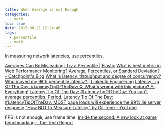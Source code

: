 ```yaml
---
title: When Average is not Enough
categories:
  - math
toc: true
date: 2015-08-21 12:24:46
tags:
  - percentile
  - math
---
```


In measuring network latencies, use percentiles.

[Averages Can Be Misleading: Try a Percentile | Elastic](https://www.elastic.co/blog/averages-can-dangerous-use-percentile)
[What is best metric in Web Performance Monitoring? Average, Percentiles, or Standard Deviation? - Catchpoint's Blog](http://blog.catchpoint.com/2010/09/02/web_performance_metrics_best/)
[What is latency, throughput and degree of concurrency?](http://vanillajava.blogspot.hk/2012/04/what-is-latency-throughput-and-degree.html)
[Who moved my 99th percentile latency? | LinkedIn Engineering](https://engineering.linkedin.com/performance/who-moved-my-99th-percentile-latency)
[Latency Tip Of The Day: #LatencyTipOfTheDay: Q: What's wrong with this picture? A: Everything!](http://latencytipoftheday.blogspot.hk/2014/06/latencytipoftheday-q-whats-wrong-with_21.html)
[Latency Tip Of The Day: #LatencyTipOfTheDay: You can't average percentiles. Period.](http://latencytipoftheday.blogspot.hk/2014/06/latencytipoftheday-you-cant-average.html)
[Latency Tip Of The Day: #LatencyTipOfTheDay: MOST page loads will experience the 99%'lie server response](http://latencytipoftheday.blogspot.hk/2014/06/latencytipoftheday-most-page-loads.html)
["How NOT to Measure Latency" by Gil Tene - YouTube](https://www.youtube.com/watch?v=lJ8ydIuPFeU)

FPS is not enough, use frame time.
[Inside the second: A new look at game benchmarking - The Tech Report](http://techreport.com/review/21516/inside-the-second-a-new-look-at-game-benchmarking)

